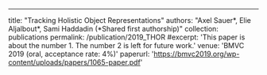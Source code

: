 ---
title: "Tracking Holistic Object Representations"
authors: "Axel Sauer*, Elie Aljalbout*, Sami Haddadin (*Shared first authorship)"
collection: publications
permalink: /publication/2019_THOR
#excerpt: 'This paper is about the number 1. The number 2 is left for future work.'
venue: 'BMVC 2019 (oral, acceptance rate: 4%)'
paperurl: 'https://bmvc2019.org/wp-content/uploads/papers/1065-paper.pdf'

